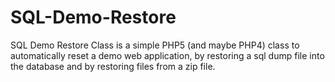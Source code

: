 SQL-Demo-Restore
================

SQL Demo Restore Class is a simple PHP5 (and maybe PHP4) class to automatically reset a demo web application, by restoring a sql dump file into the database and by restoring files from a zip file.